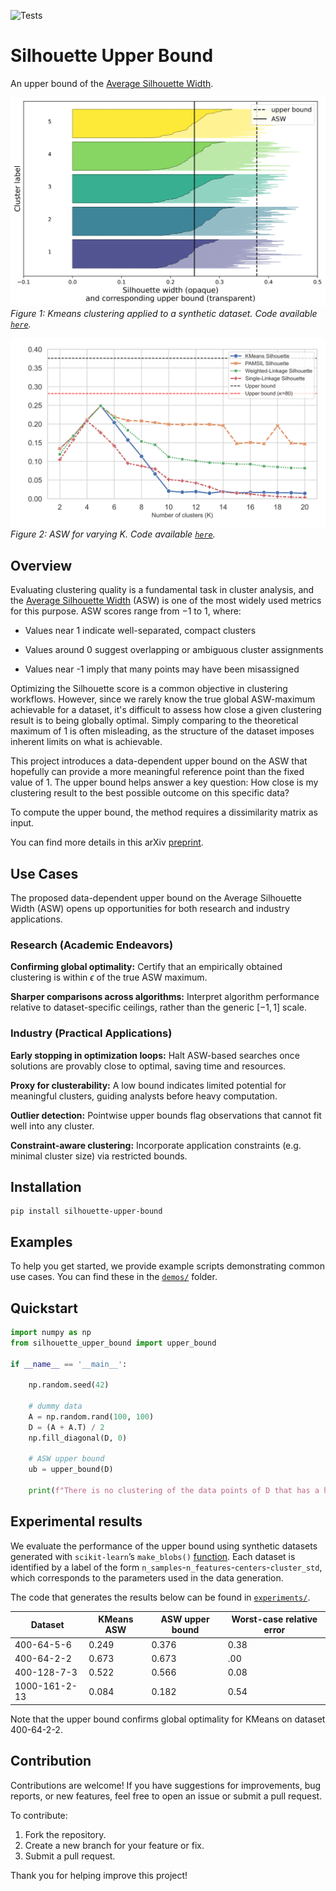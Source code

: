 ![Tests](https://github.com/hugo-strang/silhouette-upper-bound/actions/workflows/tests.yml/badge.svg?branch=main)

# Silhouette Upper Bound
An upper bound of the [Average Silhouette Width](https://en.wikipedia.org/wiki/Silhouette_(clustering)).

![Silhouette Samples](figures/silhouette_samples.png)
*Figure 1: Kmeans clustering applied to a synthetic dataset. Code available [`here`](./experiments/figure_silhouette_samples.py).*

![ASW vs K](figures/asw_vs_k.png)
*Figure 2: ASW for varying K. Code available [`here`](./experiments/figure_asw_vs_k.py).*

## Overview
Evaluating clustering quality is a fundamental task in cluster analysis, and the
[Average Silhouette Width](https://en.wikipedia.org/wiki/Silhouette_(clustering)) (ASW) is one of the most widely used metrics for this purpose. ASW scores range from $-1$ to $1$, where:

* Values near 1 indicate well-separated, compact clusters

* Values around 0 suggest overlapping or ambiguous cluster assignments

* Values near -1 imply that many points may have been misassigned

Optimizing the Silhouette score is a common objective in clustering workflows. However, since we rarely know the true global ASW-maximum achievable for a dataset, it's difficult to assess how close a given clustering result is to being globally optimal. Simply comparing to the theoretical maximum of 1 is often misleading, as the structure of the dataset imposes inherent limits on what is achievable.

This project introduces a data-dependent upper bound on the ASW that hopefully can provide a more meaningful reference point than the fixed value of 1. The upper bound helps answer a key question: How close is my clustering result to the best possible outcome on this specific data?

To compute the upper bound, the method requires a dissimilarity matrix as input.

You can find more details in this arXiv [preprint](https://arxiv.org/abs/2509.08625).

## Use Cases

The proposed data-dependent upper bound on the Average Silhouette Width (ASW) opens up opportunities for both research and industry applications.

### Research (Academic Endeavors)

**Confirming global optimality:** Certify that an empirically obtained clustering is within $\epsilon$ of the true ASW maximum.

**Sharper comparisons across algorithms:** Interpret algorithm performance relative to dataset-specific ceilings, rather than the generic $[-1,1]$ scale.

### Industry (Practical Applications)

**Early stopping in optimization loops:** Halt ASW-based searches once solutions are provably close to optimal, saving time and resources.

**Proxy for clusterability:** A low bound indicates limited potential for meaningful clusters, guiding analysts before heavy computation.

**Outlier detection:** Pointwise upper bounds flag observations that cannot fit well into any cluster.

**Constraint-aware clustering:** Incorporate application constraints (e.g. minimal cluster size) via restricted bounds.

## Installation
```
pip install silhouette-upper-bound
```

## Examples

To help you get started, we provide example scripts demonstrating common use cases.
You can find these in the [`demos/`](./demos) folder.

## Quickstart
```python
import numpy as np
from silhouette_upper_bound import upper_bound

if __name__ == '__main__':

    np.random.seed(42)

    # dummy data
    A = np.random.rand(100, 100)
    D = (A + A.T) / 2
    np.fill_diagonal(D, 0)

    # ASW upper bound
    ub = upper_bound(D)

    print(f"There is no clustering of the data points of D that has a higher Silhouette score than {ub}.")
```

## Experimental results

We evaluate the performance of the upper bound using synthetic datasets generated with `scikit-learn`’s `make_blobs()` [function](https://scikit-learn.org/stable/modules/generated/sklearn.datasets.make_blobs.html). Each dataset is identified by a label of the form `n_samples`-`n_features`-`centers`-`cluster_std`, which corresponds to the parameters used in the data generation.

The code that generates the results below can be found in 
[`experiments/`](./experiments/table_asw_synthetic_data.py).

| Dataset | KMeans ASW | ASW upper bound | Worst-case relative error |
| --- | --- | --- | --- |
| 400-64-5-6 | 0.249 | 0.376 | 0.38 |
| 400-64-2-2 | 0.673 | 0.673 | .00 |
| 400-128-7-3 | 0.522 | 0.566 | 0.08 |
| 1000-161-2-13 | 0.084 | 0.182 | 0.54 |

Note that the upper bound confirms global optimality for KMeans on dataset 400-64-2-2.

## Contribution

Contributions are welcome! If you have suggestions for improvements, bug reports, or new features, feel free to open an issue or submit a pull request.

To contribute:

1. Fork the repository.
2. Create a new branch for your feature or fix.
3. Submit a pull request.

Thank you for helping improve this project!